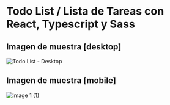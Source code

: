 # Todo List / Lista de Tareas con React, Typescript y Sass
## Imagen de muestra [desktop]
![Todo List - Desktop](https://user-images.githubusercontent.com/81174890/140768733-59fb3299-9a6a-4b68-ba6f-9b2c272c8e08.png)
## Imagen de muestra [mobile]
![image 1 (1)](https://user-images.githubusercontent.com/81174890/140769211-8db5aa00-eb78-4d65-b12d-dab3ecf2f6b4.png)

